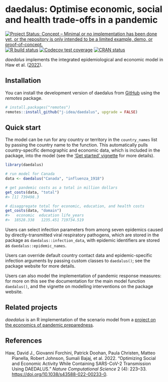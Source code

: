 
<!-- README.md is generated from README.Rmd. Please edit that file -->

# daedalus: Optimise economic, social and health trade-offs in a pandemic

<!-- badges: start -->

[![Project Status: Concept – Minimal or no implementation has been done
yet, or the repository is only intended to be a limited example, demo,
or
proof-of-concept.](https://www.repostatus.org/badges/latest/concept.svg)](https://www.repostatus.org/#concept)
[![R build
status](https://github.com/j-idea/daedalus/workflows/R-CMD-check/badge.svg)](https://github.com/j-idea/daedalus/actions/workflows/R-CMD-check.yaml)
[![Codecov test
coverage](https://codecov.io/gh/j-idea/daedalus/branch/main/graph/badge.svg)](https://app.codecov.io/gh/j-idea/daedalus?branch=main)
[![CRAN
status](https://www.r-pkg.org/badges/version/daedalus)](https://CRAN.R-project.org/package=daedalus)
<!-- badges: end -->

*daedalus* implements the integrated epidemiological and economic model
in Haw et al. ([2022](#ref-haw2022)).

## Installation

You can install the development version of daedalus from
[GitHub](https://github.com/) using the *remotes* package.

``` r
# install.packages("remotes")
remotes::install_github("j-idea/daedalus", upgrade = FALSE)
```

## Quick start

The model can be run for any country or territory in the `country_names`
list by passing the country name to the function. This automatically
pulls country-specific demographic and economic data, which is included
in the package, into the model (see the [‘Get started’
vignette](https://jameel-institute.github.io/daedalus/articles/daedalus.html)
for more details).

``` r
library(daedalus)

# run model for Canada
data <- daedalus("Canada", "influenza_1918")

# get pandemic costs as a total in million dollars
get_costs(data, "total")
#> [1] 739498.3

# disaggregate total for economic, education, and health costs
get_costs(data, "domain")
#>   economic  education life_years 
#>  18528.338   1235.451 719734.519
```

Users can select infection parameters from among seven epidemics caused
by directly-transmitted viral respiratory pathogens, which are stored in
the package as `daedalus::infection_data`, with epidemic identifiers are
stored as `daedalus::epidemic_names`.

Users can override default country contact data and epidemic-specific
infection arguments by passing custom classes to `daedalus()`; see the
package website for more details.

Users can also model the implementation of pandemic response measures:
for more on this see the documentation for the main model function
`daedalus()`, and the vignette on modelling interventions on the package
website.

## Related projects

*daedalus* is an R implementation of the scenario model from a [project
on the economics of pandemic
preparedness](https://github.com/robj411/p2_drivers).

## References

<div id="refs" class="references hanging-indent">

<div id="ref-haw2022">

Haw, David J., Giovanni Forchini, Patrick Doohan, Paula Christen, Matteo
Pianella, Robert Johnson, Sumali Bajaj, et al. 2022. “Optimizing Social
and Economic Activity While Containing SARS-CoV-2 Transmission Using
DAEDALUS.” *Nature Computational Science* 2 (4): 223–33.
<https://doi.org/10.1038/s43588-022-00233-0>.

</div>

</div>
